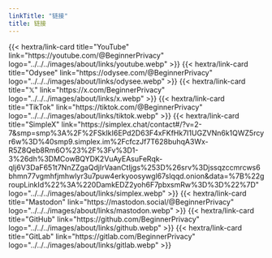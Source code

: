 ```yaml
---
linkTitle: "链接"
title: 链接
---
```

<div class="recommendations">
  <div class="grid">
    {{< hextra/link-card title="YouTube" link="https://youtube.com/@BeginnerPrivacy" logo="../../../images/about/links/youtube.webp" >}}
    {{< hextra/link-card title="Odysee" link="https://odysee.com/@BeginnerPrivacy" logo="../../../images/about/links/odysee.webp" >}}
    {{< hextra/link-card title="𝕏" link="https://x.com/BeginnerPrivacy" logo="../../../images/about/links/x.webp" >}}
    {{< hextra/link-card title="TikTok" link="https://tiktok.com/@BeginnerPrivacy" logo="../../../images/about/links/tiktok.webp" >}}
    {{< hextra/link-card title="SimpleX" link="https://simplex.chat/contact#/?v=2-7&smp=smp%3A%2F%2FSkIkI6EPd2D63F4xFKfHk7I1UGZVNn6k1QWZ5rcyr6w%3D%40smp9.simplex.im%2FcfczJf7T628buhqA3Wx-R5Z8Qeb8Rm6O%23%2F%3Fv%3D1-3%26dh%3DMCowBQYDK2VuAyEAsuFeRqk-qIj6V3DaF651t7NnZZgaQdjIrVaanCtIjgs%253D%26srv%3Djssqzccmrcws6bhmn77vgmhfjmhwlyr3u7puw4erkyoosywgl67slqqd.onion&data=%7B%22groupLinkId%22%3A%220DamkEDZ2yoh6F7pbxsmRw%3D%3D%22%7D" logo="../../../images/about/links/simplex.webp" >}}
    {{< hextra/link-card title="Mastodon" link="https://mastodon.social/@BeginnerPrivacy" logo="../../../images/about/links/mastodon.webp" >}}
    {{< hextra/link-card title="GitHub" link="https://github.com/BeginnerPrivacy" logo="../../../images/about/links/github.webp" >}}
    {{< hextra/link-card title="GitLab" link="https://gitlab.com/BeginnerPrivacy" logo="../../../images/about/links/gitlab.webp" >}}
  </div>
</div>